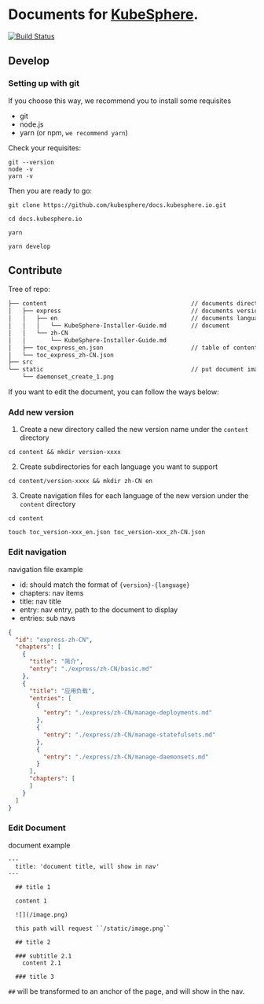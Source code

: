 # Documents for [KubeSphere](https://github.com/kubesphere/kubesphere).

[![Build Status](https://travis-ci.org/kubesphere/docs.kubesphere.io.svg)](https://travis-ci.org/kubesphere/docs.kubesphere.io)

## Develop

### Setting up with git
If you choose this way, we recommend you to install some requisites
- git
- node.js
- yarn (or npm, `we recommend yarn`)

Check your requisites:
```shell
git --version
node -v
yarn -v
```

Then you are ready to go:
```shell
git clone https://github.com/kubesphere/docs.kubesphere.io.git

cd docs.kubesphere.io

yarn

yarn develop
```

## Contribute

Tree of repo:

```bash
├── content                                         // documents directory
│   ├── express                                     // documents version
│   │   ├── en                                      // documents language 
│   │   │   └── KubeSphere-Installer-Guide.md       // document
│   │   └── zh-CN
│   │       └── KubeSphere-Installer-Guide.md
│   ├── toc_express_en.json                         // table of contents, define the page navigation
│   └── toc_express_zh-CN.json
├── src
└── static                                          // put document images here
    └── daemonset_create_1.png
```

If you want to edit the document, you can follow the ways below:

### Add new version
 
1. Create a new directory called the new version name under the ``content`` directory

```shell
cd content && mkdir version-xxxx
```

2. Create subdirectories for each language you want to support

```shell
cd content/version-xxxx && mkdir zh-CN en
```

3. Create navigation files for each language of the new version under the ``content`` directory

```shell
cd content

touch toc_version-xxx_en.json toc_version-xxx_zh-CN.json
```

### Edit navigation

navigation file example

- id: should match the format of ``{version}-{language}``
- chapters: nav items
- title: nav title
- entry: nav entry, path to the document to display
- entries: sub navs

```json
{
  "id": "express-zh-CN",
  "chapters": [
    {
      "title": "简介",
      "entry": "./express/zh-CN/basic.md"
    },
    {
      "title": "应用负载",
      "entries": [
        {
          "entry": "./express/zh-CN/manage-deployments.md"
        },
        {
          "entry": "./express/zh-CN/manage-statefulsets.md"
        },
        {
          "entry": "./express/zh-CN/manage-daemonsets.md"
        }
      ],
      "chapters": [
      ]
    }
  ]
}
```

### Edit Document

document example

```
---
  title: 'document title, will show in nav'
---

  ## title 1

  content 1

  ![](/image.png) 

  this path will request ``/static/image.png``

  ## title 2

  ### subtitle 2.1
    content 2.1
  
  ### title 3
```

`##` will be transformed to an anchor of the page, and will show in the nav.
